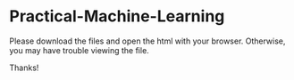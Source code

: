 # Practical-Machine-Learning

Please download the files and open the html with your browser. Otherwise, you may have trouble viewing the file. 

Thanks!
